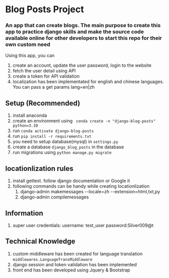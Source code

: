 # Blog Posts Project
### An app that can create blogs. The main purpose to create this app to practice django skills and make the source code available online for other developers to start this repo for their own custom need
Using this app, you can
1. create an account, update the user password, login to the website
2. fetch the user detail using API
3. create a token for API validation
4. localization has been implementated for english and chinese languages. You can pass a get params lang=en|zh

## Setup (Recommended)
1. install anaconda
2. create an environment using
``` conda create -n "django-blog-posts" python=3.10```
3. run ```conda activate django-blog-posts```
4. run ```pip install -r requirements.txt```
5. you need to setup database(mysql) in ```settings.py```
6. create a database ```django_blog_posts``` in the database
7. run migrations using ```python manage.py migrate```


## locationlization rules
1. install gettext. follow django documentation or Google it
2. following commands can be handy while creating locationlization
    1. django-admin makemessages --locale=zh --extension=html,txt,py
    2. django-admin compilemessages

## Information
1. super user credentials: username: test_user  password:Silver009@t

## Technical Knowledge
1. custom middleware has been created for language translation ```middlewares.LanguageTransMiddleware```
2. django session and token validation has been implemented
3. front end has been developed using Jquery & Bootstrap